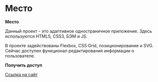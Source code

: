 # Место

**Место**

Данный проект - это адаптивное одностраничное приложение. Здесь используются HTML5, CSS3, БЭМ и JS.

В проекте задействованы Flexbox, CSS Grid, позиционирование и SVG. Сейчас доступен функционал редактирования информации о пользователе.

**Получить доступ**

[Ссылка на сайт](https://sergeyganus.github.io/russian-travel/)
